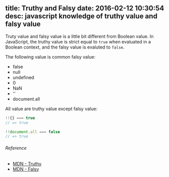 title: Truthy and Falsy
date: 2016-02-12 10:30:54
desc: javascript knowledge of truthy value and falsy value
---

Truty value and falsy value is a little bit different from Boolean value. In JavaScript, the truthy value is strict equal to `true` when evaluated in a Boolean context, and the falsy value is evaluted to `false`.

<!-- more -->

The following value is common falsy value:

- false
- null
- undefined
- 0
- NaN
- ''
- document.all

All value are truthy value except falsy value:

```js
!!{} === true
// => true

!!document.all === false
// => true
```

###### Reference

- [MDN - Truthy](https://developer.mozilla.org/en-US/docs/Glossary/Truthy)
- [MDN - Falsy](https://developer.mozilla.org/en-US/docs/Glossary/Falsy)